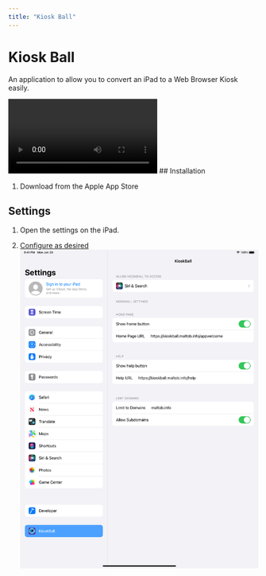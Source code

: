 ```yaml
---
title: "Kiosk Ball"
---
```

# Kiosk Ball

An application to allow you to convert an iPad to a Web Browser Kiosk easily.

<video src="https://github.com/maltob/kioskball_www/raw/gh-pages/images/AppPreview_Smaller.mp4" controls="controls" style="max-width: 730px;">
</video>
## Installation

1. Download from the Apple App Store

## Settings

1. Open the settings on the iPad.

2. [Configure as desired](help)
![Image of iOS Settings](https://github.com/maltob/kioskball_www/raw/gh-pages/images/settings_page.png)

